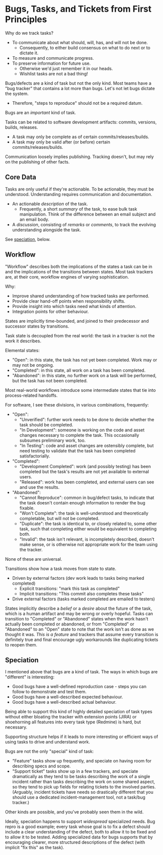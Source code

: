# Bugs, Tasks, and Tickets from First Principles

Why do we track tasks?

* To communicate about what should, will, has, and will not be done.
    * Consequently, to either build consensus on what to do next or to dictate
      it.
* To measure and communicate progress.
* To preserve information for future use.
    * Otherwise we'd just remember it in our heads.
    * Wishlist tasks are not a bad thing!

Bugs/defects are a kind of task but not the only kind. Most teams have a "bug
tracker" that contains a lot more than bugs. Let's not let bugs dictate the
system.

* Therefore, "steps to reproduce" should not be a required datum.

Bugs are an _important_ kind of task.

Tasks can be related to software development artifacts: commits, versions,
builds, releases.

* A task may only be complete as of certain commits/releases/builds.
* A task may only be valid after (or before) certain commits/releases/builds.

Communication loosely implies publishing. Tracking doesn't, but may rely on
the publishing of other facts.

## Core Data

Tasks are only useful if they're actionable. To be actionable, they must be
understood. Understanding requires communication and documentation.

* An actionable _description_ of the task.
    * Frequently, a short _summary_ of the task, to ease bulk task
      manipulation. Think of the difference between an email subject and an
      email body.
* A _discussion_, consisting of _remarks_ or _comments_, to track the evolving
  understanding alongside the task.

See [speciation](#speciation), below.

## Workflow

"Workflow" describes both the implications of the states a task can be in and
the implications of the transitions between states. Most task trackers are, at
their core, workflow engines of varying sophistication.

Why:

* Improve shared understanding of how tracked tasks are performed.
* Provide clear hand-off points when responsibility shifts.
* Provide insight into which tasks need what kinds of attention.
* Integration points for other behaviour.

States are implicitly time-bounded, and joined to their predecessor and
successor states by transitions.

Task state is decoupled from the real world: the task in a tracker is not the
work it describes.

Elemental states:

* "Open": in this state, the task has not yet been completed. Work may or may
  not be ongoing.
* "Completed": in this state, all work on a task has been completed.
* "Abandoned": in this state, no further work on a task will be performed, but
  the task has not been completed.

Most real-world workflows introduce some intermediate states that tie into
process-related handoffs.

For software, I see these divisions, in various combinations, frequently:

* "Open":
    * "Unverified": further work needs to be done to decide whether the task
      should be completed.
    * "In Development": someone is working on the code and asset changes
      necessary to complete the task. This occasionally subsumes preliminary
      work, too.
    * "In Testing": code and asset changes are ostensibly complete,
      but need testing to validate that the task has been completed
      satisfactorially.
* "Completed":
    * "Development Completed": work (and possibly testing) has been completed
      but the task's results are not yet available to external users.
    * "Released": work has been completed, and external users can see and use
      the results.
* "Abandoned":
    * "Cannot Reproduce": common in bug/defect tasks, to indicate that the
      task doesn't contain enough information to render the bug fixable.
    * "Won't Complete": the task is well-understood and theoretically
      completable, but will not be completed.
    * "Duplicate": the task is identical to, or closely related to, some other
      task, such that completing either would be equivalent to completing
      both.
    * "Invalid": the task isn't relevant, is incompletely described, doesn't
      make sense, or is otherwise not appropriate work for the team using the
      tracker.

None of these are universal.

Transitions show how a task moves from state to state.

* Driven by external factors (dev work leads to tasks being marked completed)
    * Explicit transitions: "mark this task as completed"
    * Implicit transitions: "This commit also completes these tasks"
* Drive external factors (tasks marked completed are emailed to testers)

States implicitly describe a _belief_ or a _desire_ about the future of the
task, which is a human artifact and may be wrong or overly hopeful. Tasks can
transition to "Completed" or "Abandoned" states when the work hasn't actually
been completed or abandoned, or from "Completed" or "Abandoned" to an "Open"
state to note that the work isn't as done as we thought it was. _This is a
feature_ and trackers that assume every transition is definitely true and
final encourage ugly workarounds like duplicating tickets to reopen them.

## Speciation

I mentioned above that bugs are a kind of task. The ways in which bugs are
"different" is interesting:

* Good bugs have a well-defined reproduction case - steps you can follow to
  demonstrate and test them.
* Good bugs have a well-described expected behaviour.
* Good bugs have a well-described actual behaviour.

Being able to support this kind of highly detailed speciation of task types
without either bloating the tracker with extension points (JIRA) or
shoehorning all features into every task type (Redmine) is hard, but
necessary.

Supporting structure helps if it leads to more interesting or efficient ways
of using tasks to drive and understand work.

Bugs are not the only "special" kind of task:

* "Feature" tasks show up frequently, and speciate on having room for
  describing specs and scope.
* "Support ticket" tasks show up in a few trackers, and speciate dramatically
  as they tend to be tasks describing the work of a single incident rather
  than tasks describing the work on some shared aspect, so they tend to pick
  up fields for relating tickets to the involved parties. (Arguably, incident
  tickets have needs so drastically different that you should use a dedicated
  incident-management tool, not a task/bug tracker.)

Other kinds are possible, and you've probably seen them in the wild.

Ideally, speciation happens to support _widespread_ specialized needs. Bug
repro is a good example; every task whose goal is to fix a defect should
include a clear understanding of the defect, both to allow it to be fixed and
to allow it to be tested. Adding specialized data for bugs supports that by
encouraging clearer, more structured descriptions of the defect (with implicit
"fix this" as the task).
